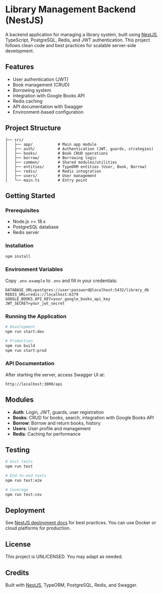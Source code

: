 # Library Management Backend (NestJS)

A backend application for managing a library system, built using [NestJS](https://nestjs.com/), TypeScript, PostgreSQL, Redis, and JWT authentication. This project follows clean code and best practices for scalable server-side development.

## Features
- User authentication (JWT)
- Book management (CRUD)
- Borrowing system
- Integration with Google Books API
- Redis caching
- API documentation with Swagger
- Environment-based configuration

## Project Structure
```
├── src/
│   ├── app/           # Main app module
│   ├── auth/          # Authentication (JWT, guards, strategies)
│   ├── books/         # Book CRUD operations
│   ├── borrow/        # Borrowing logic
│   ├── common/        # Shared modules/utilities
│   ├── entities/      # TypeORM entities (User, Book, Borrow)
│   ├── redis/         # Redis integration
│   ├── users/         # User management
│   └── main.ts        # Entry point
```

## Getting Started

### Prerequisites
- Node.js >= 18.x
- PostgreSQL database
- Redis server

### Installation
```bash
npm install
```

### Environment Variables
Copy `.env.example` to `.env` and fill in your credentials:
```
DATABASE_URL=postgres://user:password@localhost:5432/library_db
REDIS_URL=redis://localhost:6379
GOOGLE_BOOKS_API_KEY=your_google_books_api_key
JWT_SECRET=your_jwt_secret
```

### Running the Application
```bash
# Development
npm run start:dev

# Production
npm run build
npm run start:prod
```

### API Documentation
After starting the server, access Swagger UI at:
```
http://localhost:3000/api
```

## Modules
- **Auth**: Login, JWT, guards, user registration
- **Books**: CRUD for books, search, integration with Google Books API
- **Borrow**: Borrow and return books, history
- **Users**: User profile and management
- **Redis**: Caching for performance

## Testing
```bash
# Unit tests
npm run test

# End-to-end tests
npm run test:e2e

# Coverage
npm run test:cov
```

## Deployment
See [NestJS deployment docs](https://docs.nestjs.com/deployment) for best practices. You can use Docker or cloud platforms for production.

## License
This project is UNLICENSED. You may adapt as needed.

## Credits
Built with [NestJS](https://nestjs.com/), TypeORM, PostgreSQL, Redis, and Swagger.
